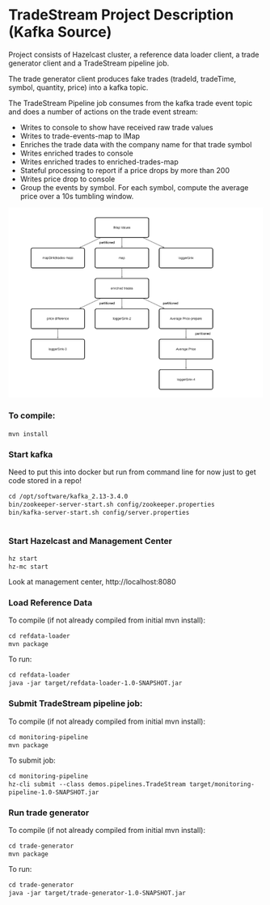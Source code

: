 # TradeStream Project Description (Kafka Source)

Project consists of Hazelcast cluster, a reference data loader client,  a trade generator client and a TradeStream pipeline job.

The trade generator client produces fake trades (tradeId, tradeTime, symbol, quantity, price) into a kafka topic. 

The TradeStream Pipeline job consumes from the kafka trade event topic and does a number of actions on the trade event stream:

- Writes to console to show have received raw trade values
- Writes to trade-events-map to IMap
- Enriches the trade data with the company name for that trade symbol
- Writes enriched trades to console
- Writes enriched trades to enriched-trades-map
- Stateful processing to report if a price drops by more than 200
- Writes price drop to console
- Group the events by symbol. For each symbol, compute the average price over a 10s
  tumbling window.

![schematic](resources/pipeline.png)
  
### To compile:
`mvn install`

### Start kafka

Need to put this into docker but run from command line for now just to get code stored in a repo!
```shell
cd /opt/software/kafka_2.13-3.4.0
bin/zookeeper-server-start.sh config/zookeeper.properties
bin/kafka-server-start.sh config/server.properties


```
### Start Hazelcast and Management Center

```shell
hz start
hz-mc start
```
Look at management center, http://localhost:8080

### Load Reference Data
To compile (if not already compiled from initial mvn install):

```shell
cd refdata-loader
mvn package
```
To run:

```shell
cd refdata-loader
java -jar target/refdata-loader-1.0-SNAPSHOT.jar
```

### Submit TradeStream pipeline job:
To compile (if not already compiled from initial mvn install):
```shell
cd monitoring-pipeline
mvn package
```

To submit job:
```shell
cd monitoring-pipeline
hz-cli submit --class demos.pipelines.TradeStream target/monitoring-pipeline-1.0-SNAPSHOT.jar
```

### Run trade generator
To compile (if not already compiled from initial mvn install):

```shell
cd trade-generator
mvn package
```
To run:

```shell
cd trade-generator
java -jar target/trade-generator-1.0-SNAPSHOT.jar
```


